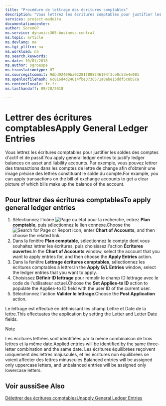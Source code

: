 ```yaml
---
title: "Procédure de lettrage des écritures comptables"
description: "Vous lettrez les écritures comptables pour justifier les soldes des comptes d'actif et de passif."
services: project-madeira
documentationcenter: 
author: SorenGP
ms.service: dynamics365-business-central
ms.topic: article
ms.devlang: na
ms.tgt_pltfrm: na
ms.workload: na
ms.search.keywords: 
ms.date: 10/01/2018
ms.author: sgroespe
ms.translationtype: HT
ms.sourcegitcommit: 9dbd92409ba02281f008246194f3ce0c53e4e001
ms.openlocfilehash: 6c816d4d24614fbe3736571a8abe15ddf5c8b5ca
ms.contentlocale: fr-fr
ms.lasthandoff: 09/28/2018

---
```

# <a name="apply-general-ledger-entries"></a><span data-ttu-id="8b9b3-103">Lettrer des écritures comptables</span><span class="sxs-lookup"><span data-stu-id="8b9b3-103">Apply General Ledger Entries</span></span>
<span data-ttu-id="8b9b3-104">Vous lettrez les écritures comptables pour justifier les soldes des comptes d'actif et de passif.</span><span class="sxs-lookup"><span data-stu-id="8b9b3-104">You apply general ledger entries to justify ledger balances on asset and liability accounts.</span></span> <span data-ttu-id="8b9b3-105">Par exemple, vous pouvez lettrer des transactions dans les comptes de lettre de change afin d'obtenir une image précise des lettres constituant le solde du compte.</span><span class="sxs-lookup"><span data-stu-id="8b9b3-105">For example, you can apply transactions on the bill of exchange accounts to get a clear picture of which bills make up the balance of the account.</span></span>  

## <a name="to-apply-general-ledger-entries"></a><span data-ttu-id="8b9b3-106">Pour lettrer des écritures comptables</span><span class="sxs-lookup"><span data-stu-id="8b9b3-106">To apply general ledger entries</span></span>  

1.  <span data-ttu-id="8b9b3-107">Sélectionnez l'icône ![Page ou état pour la recherche](../../media/ui-search/search_small.png "Page ou état pour la recherche"), entrez **Plan comptable**, puis sélectionnez le lien connexe.</span><span class="sxs-lookup"><span data-stu-id="8b9b3-107">Choose the ![Search for Page or Report](../../media/ui-search/search_small.png "Search for Page or Report icon") icon, enter **Chart of Accounts**, and then choose the related link.</span></span>  
2.  <span data-ttu-id="8b9b3-108">Dans la fenêtre **Plan comptable**, sélectionnez le compte dont vous souhaitez lettrer les écritures, puis choisissez l'action **Écritures ouvertes**.</span><span class="sxs-lookup"><span data-stu-id="8b9b3-108">In the **Chart of Accounts** window, select the account that you want to apply entries for, and then choose the **Apply Entries** action.</span></span>  
3.  <span data-ttu-id="8b9b3-109">Dans la fenêtre **Lettrage écritures comptables**, sélectionnez les écritures comptables à lettrer.</span><span class="sxs-lookup"><span data-stu-id="8b9b3-109">In the **Apply G/L Entries** window, select the ledger entries that you want to apply.</span></span>  
4.  <span data-ttu-id="8b9b3-110">Choisissez **Définir ID lettrage** pour remplir le champ ID lettrage avec le code de l'utilisateur actuel.</span><span class="sxs-lookup"><span data-stu-id="8b9b3-110">Choose the **Set Applies-to ID** action to populate the Applies-to ID field with the user ID of the current user.</span></span>  
5.  <span data-ttu-id="8b9b3-111">Sélectionnez l'action **Valider le lettrage**.</span><span class="sxs-lookup"><span data-stu-id="8b9b3-111">Choose the **Post Application** action.</span></span>  

<span data-ttu-id="8b9b3-112">Le lettrage est effectué en définissant les champ Lettre et Date de la lettre.</span><span class="sxs-lookup"><span data-stu-id="8b9b3-112">This effectuates the application by setting the Letter and Letter Date fields.</span></span>  

> [!NOTE]  
>  <span data-ttu-id="8b9b3-113">Les écritures lettrées sont identifiées par la même combinaison de trois lettres et la même date.</span><span class="sxs-lookup"><span data-stu-id="8b9b3-113">Applied entries will be identified by the same three-letter combination and the same date.</span></span> <span data-ttu-id="8b9b3-114">Les écritures équilibrées reçoivent uniquement des lettres majuscules, et les écritures non équilibrées se voient affecter des lettres minuscules.</span><span class="sxs-lookup"><span data-stu-id="8b9b3-114">Balanced entries will be assigned only uppercase letters, and unbalanced entries will be assigned only lowercase letters.</span></span>  

## <a name="see-also"></a><span data-ttu-id="8b9b3-115">Voir aussi</span><span class="sxs-lookup"><span data-stu-id="8b9b3-115">See Also</span></span>  
 [<span data-ttu-id="8b9b3-116">Délettrer des écritures comptables</span><span class="sxs-lookup"><span data-stu-id="8b9b3-116">Unapply General Ledger Entries</span></span>](how-to-unapply-general-ledger-entries.md)

